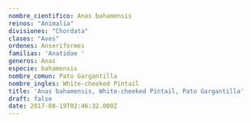 ```yaml
---
nombre_cientifico: Anas bahamensis
reinos: "Animalia"
divisiones: "Chordata"
clases: "Aves"
ordenes: Anseriformes
familias: 'Anatidae '
generos: Anas
especie: bahamensis
nombre_comun: Pato Gargantilla
nombre_ingles: White-cheeked Pintail
title: 'Anas bahamensis, White-cheeked Pintail, Pato Gargantilla'
draft: false
date: 2017-08-19T02:46:32.000Z
---
```


